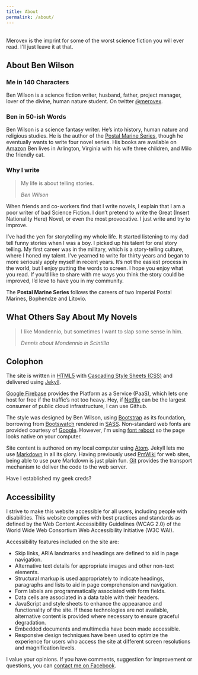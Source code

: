 ```yaml
---
title: About
permalink: /about/
---
```


<!-- vogel-harvey-novak-cp-tot-trim -->

<br>
Merovex is the imprint for some of the worst science fiction you will ever read. I'll just leave it at that.

## About Ben Wilson

### Me in 140 Characters

Ben Wilson is a science fiction writer, husband, father, project manager, lover of the divine, human nature student. On twitter [@merovex](https://twitter.com/merovex).

### Ben in 50-ish Words

Ben Wilson is a science fantasy writer. He’s into history, human nature and religious studies. He is the author of the [Postal Marine Series](/#books), though he eventually wants to write four novel series. His books are available on [Amazon](http://www.amazon.com/Ben-Wilson/e/B001JSB9SY) Ben lives in Arlington, Virginia with his wife three children, and Milo the friendly cat.

### Why I write

> My life is about telling stories.
>
> <cite>Ben Wilson</cite>

When friends and co-workers find that I write novels, I explain that I am a poor writer of bad Science Fiction. I don’t pretend to write the Great (Insert Nationality Here) Novel, or even the most provocative. I just write and try to improve.

I’ve had the yen for storytelling my whole life. It started listening to my dad tell funny stories when I was a boy. I picked up his talent for oral story telling. My first career was in the military, which is a story-telling culture, where I honed my talent. I’ve yearned to write for thirty years and began to more seriously apply myself in recent years. It’s not the easiest process in the world, but I enjoy putting the words to screen. I hope you enjoy what you read. If you’d like to share with me ways you think the story could be improved, I’d love to have you in my community.

The **Postal Marine Series** follows the careers of two Imperial Postal Marines, Bophendze and Litovio.

## What Others Say About My Novels

> I like Mondennio, but sometimes I want to slap some sense in him.
>
> <cite>Dennis about Mondennio in _Scintilla_</cite>

<!-- ## About Ben Wilson

Ben Wilson loves learning and storytelling. Writing Science Fiction novels helps him do both. He started writing in his teens, and let life get in the way through his twenties. He has a wide range of interests, all of which are represented in his novels—somehow.

He originally founded this site in 1998 to expand his technical expertise; extending an even earlier web site. Now dedicated to highlighting his literary endeavors.

Ben Wilson lives in Northern Virginia with his wife, kids and a cat. -->

## Colophon

The site is written in [HTML5](http://en.wikipedia.org/wiki/HTML5)
with [Cascading Style Sheets (CSS)](http://en.wikipedia.org/wiki/Css)
and delivered using [Jekyll](http://jekyllrb.com/).

[Google Firebase](https://firebase.google.com/) provides the Platform as a Service (PaaS), which lets one host for free if the traffic’s not too heavy. Hey, if [Netflix](http://netflix.com) can be the largest consumer of public cloud infrastructure, I can use Github.

The style was designed by Ben Wilson, using [Bootstrap](https://getbootstrap.com) as its foundation, borrowing from [Bootswatch](https://bootswatch.com/) rendered in [SASS](http://sass-lang.com/).
Non-standard web fonts are provided courtesy of [Google](http://www.google.com/webfonts). However, I'm using [font reboot](https://v4-alpha.getbootstrap.com/content/reboot/#native-font-stack) so the page looks native on your computer.

Site content is authored on my local computer using [Atom](https://atom.io/).
Jekyll lets me use [Markdown](http://daringfireball.net/projects/markdown/) in all its glory.
Having previously used [PmWiki](http://pmwiki.org/) for web sites, being able to use pure Markdown is just plain fun.
[Git](http://git-scm.com/) provides the transport mechanism to deliver the code to the web server.

Have I established my geek creds?

## Accessibility

I strive to make this website accessible for all users, including people with disabilities. This website complies with best practices and standards as defined by the Web Content Accessibility Guidelines (WCAG 2.0) of the World Wide Web Consortium Web Accessibility Initiative (W3C WAI).

Accessibility features included on the site are:

* Skip links, ARIA landmarks and headings are defined to aid in page navigation.
* Alternative text details for appropriate images and other non-text elements.
* Structural markup is used appropriately to indicate headings, paragraphs and lists to aid in page comprehension and navigation.
* Form labels are programmatically associated with form fields.
* Data cells are associated in a data table with their headers.
* JavaScript and style sheets to enhance the appearance and functionality of the site. If these technologies are not available, alternative content is provided where necessary to ensure graceful degradation.
* Embedded documents and multimedia have been made accessible.
* Responsive design techniques have been used to optimize the experience for users who access the site at different screen resolutions and magnification levels.

I value your opinions. If you have comments, suggestion for improvement or questions, you can [contact me on Facebook](http://on.fb.me/1M3gSiz).

